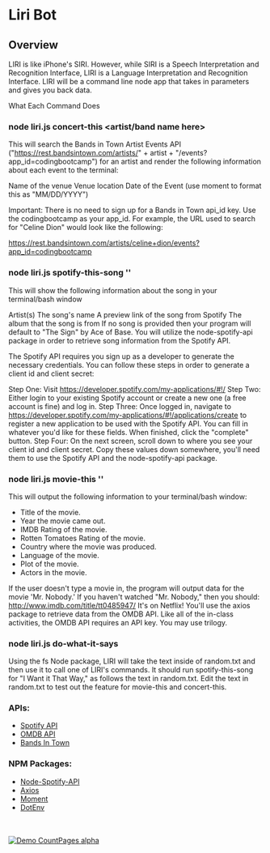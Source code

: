 # Liri Bot

## Overview
LIRI is like iPhone's SIRI. However, while SIRI is a Speech Interpretation and Recognition Interface, LIRI is a Language Interpretation and Recognition Interface. LIRI will be a command line node app that takes in parameters and gives you back data.



What Each Command Does

### node liri.js concert-this <artist/band name here> 


This will search the Bands in Town Artist Events API ("https://rest.bandsintown.com/artists/" + artist + "/events?app_id=codingbootcamp") for an artist and render the following information about each event to the terminal:

Name of the venue
Venue location
Date of the Event (use moment to format this as "MM/DD/YYYY")




Important: There is no need to sign up for a Bands in Town api_id key. Use the codingbootcamp as your app_id. For example, the URL used to search for "Celine Dion" would look like the following:

https://rest.bandsintown.com/artists/celine+dion/events?app_id=codingbootcamp



### node liri.js spotify-this-song '<song name here>'


This will show the following information about the song in your terminal/bash window

Artist(s)
The song's name
A preview link of the song from Spotify
The album that the song is from
If no song is provided then your program will default to "The Sign" by Ace of Base.
You will utilize the node-spotify-api package in order to retrieve song information from the Spotify API.

The Spotify API requires you sign up as a developer to generate the necessary credentials. You can follow these steps in order to generate a client id and client secret:


Step One: Visit https://developer.spotify.com/my-applications/#!/
Step Two: Either login to your existing Spotify account or create a new one (a free account is fine) and log in.
Step Three: Once logged in, navigate to https://developer.spotify.com/my-applications/#!/applications/create to register a new application to be used with the Spotify API. You can fill in whatever you'd like for these fields. When finished, click the "complete" button.
Step Four: On the next screen, scroll down to where you see your client id and client secret. Copy these values down somewhere, you'll need them to use the Spotify API and the node-spotify-api package.




### node liri.js movie-this '<movie name here>'

This will output the following information to your terminal/bash window:
  * Title of the movie.
  * Year the movie came out.
  * IMDB Rating of the movie.
  * Rotten Tomatoes Rating of the movie.
  * Country where the movie was produced.
  * Language of the movie.
  * Plot of the movie.
  * Actors in the movie.


If the user doesn't type a movie in, the program will output data for the movie 'Mr. Nobody.'
If you haven't watched "Mr. Nobody," then you should: http://www.imdb.com/title/tt0485947/
It's on Netflix!
You'll use the axios package to retrieve data from the OMDB API. Like all of the in-class activities, the OMDB API requires an API key. You may use trilogy.


### node liri.js do-what-it-says
Using the fs Node package, LIRI will take the text inside of random.txt and then use it to call one of LIRI's commands.
It should run spotify-this-song for "I Want it That Way," as follows the text in random.txt.
Edit the text in random.txt to test out the feature for movie-this and concert-this.

### APIs:
- <a href="https://developer.spotify.com/">Spotify API</a>
- <a href="http://www.omdbapi.com">OMDB API</a>
- <a href="http://www.artists.bandsintown.com/bandsintown-api">Bands In Town</a>

### NPM Packages:
- <a href="https://www.npmjs.com/package/node-spotify-api">Node-Spotify-API</a>
- <a href="https://www.npmjs.com/package/axios">Axios</a>
- <a href="https://www.npmjs.com/package/moment">Moment</a>
- <a href="https://www.npmjs.com/package/dotenv">DotEnv</a>








<br><br>
[![Demo CountPages alpha](https://j.gifs.com/D1OOPn.gif)](https://youtu.be/1Dhq5Uqfthw)





